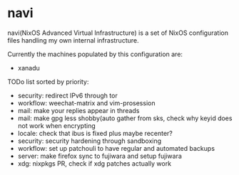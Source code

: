 navi
=====
navi(NixOS Advanced Virtual Infrastructure) is a set of NixOS configuration
files handling my own internal infrastructure. 

Currently the machines populated by this configuration are:

* xanadu


TODo list sorted by priority:
* security: redirect IPv6 through tor
* workflow: weechat-matrix and vim-prosession
* mail: make your replies appear in threads
* mail: make gpg less shobby(auto gather from sks, check why keyid does not work when encrypting
* locale: check that ibus is fixed plus maybe recenter? 
* security: security hardening through sandboxing 
* workflow: set up patchouli to have regular and automated backups
* server: make firefox sync to fujiwara and setup fujiwara
* xdg: nixpkgs PR, check if xdg patches actually work
